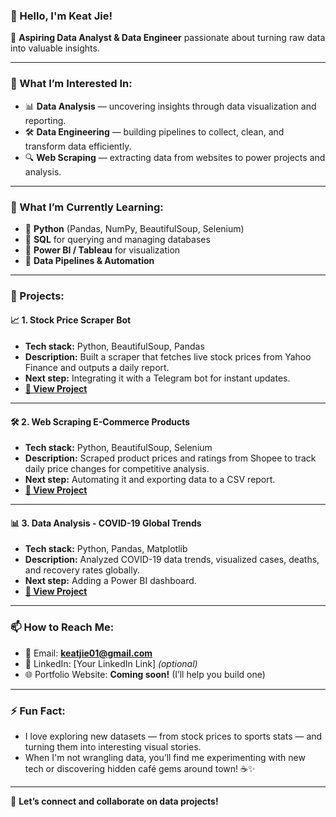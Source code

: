 ### 👋 Hello, I'm Keat Jie!

🔹 **Aspiring Data Analyst & Data Engineer** passionate about turning raw data into valuable insights.  

---

### 👀 What I’m Interested In:
- 📊 **Data Analysis** — uncovering insights through data visualization and reporting.  
- 🛠️ **Data Engineering** — building pipelines to collect, clean, and transform data efficiently.  
- 🔍 **Web Scraping** — extracting data from websites to power projects and analysis.  

---

### 🌱 What I’m Currently Learning:
- 📌 **Python** (Pandas, NumPy, BeautifulSoup, Selenium)  
- 📌 **SQL** for querying and managing databases  
- 📌 **Power BI / Tableau** for visualization  
- 📌 **Data Pipelines & Automation**  

---

### 💼 Projects:

#### 📈 **1. Stock Price Scraper Bot**
- **Tech stack:** Python, BeautifulSoup, Pandas  
- **Description:** Built a scraper that fetches live stock prices from Yahoo Finance and outputs a daily report.  
- **Next step:** Integrating it with a Telegram bot for instant updates.  
- **[🔗 View Project](https://github.com/yourusername/stock-price-scraper)**  

---

#### 🛠️ **2. Web Scraping E-Commerce Products**
- **Tech stack:** Python, BeautifulSoup, Selenium  
- **Description:** Scraped product prices and ratings from Shopee to track daily price changes for competitive analysis.  
- **Next step:** Automating it and exporting data to a CSV report.  
- **[🔗 View Project](https://github.com/yourusername/ecommerce-scraper)**  

---

#### 📊 **3. Data Analysis - COVID-19 Global Trends**
- **Tech stack:** Python, Pandas, Matplotlib  
- **Description:** Analyzed COVID-19 data trends, visualized cases, deaths, and recovery rates globally.  
- **Next step:** Adding a Power BI dashboard.  
- **[🔗 View Project](https://github.com/yourusername/covid19-analysis)**  

---

### 📫 How to Reach Me:
- 📧 Email: **keatjie01@gmail.com**  
- 💼 LinkedIn: [Your LinkedIn Link] *(optional)*  
- 🌐 Portfolio Website: **Coming soon!** (I’ll help you build one)  

---

### ⚡ Fun Fact:
- I love exploring new datasets — from stock prices to sports stats — and turning them into interesting visual stories.  
- When I'm not wrangling data, you’ll find me experimenting with new tech or discovering hidden café gems around town! ☕✨  

---

🚀 **Let’s connect and collaborate on data projects!**  


<!---
Kayjay9478/Kayjay9478 is a ✨ special ✨ repository because its `README.md` (this file) appears on your GitHub profile.
You can click the Preview link to take a look at your changes.
--->
